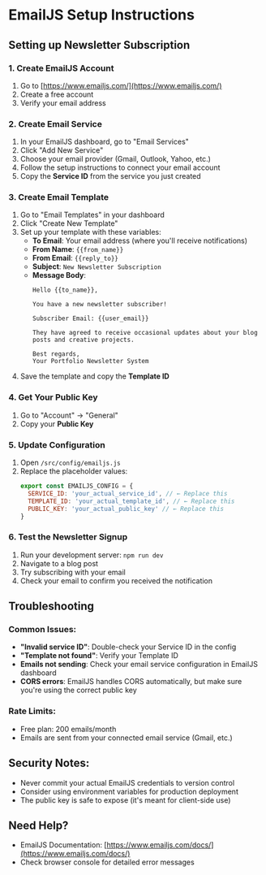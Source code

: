 # EmailJS Setup Instructions

## Setting up Newsletter Subscription

### 1. Create EmailJS Account
1. Go to [https://www.emailjs.com/](https://www.emailjs.com/)
2. Create a free account
3. Verify your email address

### 2. Create Email Service
1. In your EmailJS dashboard, go to "Email Services"
2. Click "Add New Service"
3. Choose your email provider (Gmail, Outlook, Yahoo, etc.)
4. Follow the setup instructions to connect your email account
5. Copy the **Service ID** from the service you just created

### 3. Create Email Template
1. Go to "Email Templates" in your dashboard
2. Click "Create New Template"
3. Set up your template with these variables:
   - **To Email**: Your email address (where you'll receive notifications)
   - **From Name**: `{{from_name}}`
   - **From Email**: `{{reply_to}}`
   - **Subject**: `New Newsletter Subscription`
   - **Message Body**:
     ```
     Hello {{to_name}},

     You have a new newsletter subscriber!

     Subscriber Email: {{user_email}}

     They have agreed to receive occasional updates about your blog posts and creative projects.

     Best regards,
     Your Portfolio Newsletter System
     ```
4. Save the template and copy the **Template ID**

### 4. Get Your Public Key
1. Go to "Account" → "General"
2. Copy your **Public Key**

### 5. Update Configuration
1. Open `/src/config/emailjs.js`
2. Replace the placeholder values:
   ```javascript
   export const EMAILJS_CONFIG = {
     SERVICE_ID: 'your_actual_service_id', // ← Replace this
     TEMPLATE_ID: 'your_actual_template_id', // ← Replace this
     PUBLIC_KEY: 'your_actual_public_key' // ← Replace this
   }
   ```

### 6. Test the Newsletter Signup
1. Run your development server: `npm run dev`
2. Navigate to a blog post
3. Try subscribing with your email
4. Check your email to confirm you received the notification

## Troubleshooting

### Common Issues:
- **"Invalid service ID"**: Double-check your Service ID in the config
- **"Template not found"**: Verify your Template ID
- **Emails not sending**: Check your email service configuration in EmailJS dashboard
- **CORS errors**: EmailJS handles CORS automatically, but make sure you're using the correct public key

### Rate Limits:
- Free plan: 200 emails/month
- Emails are sent from your connected email service (Gmail, etc.)

## Security Notes:
- Never commit your actual EmailJS credentials to version control
- Consider using environment variables for production deployment
- The public key is safe to expose (it's meant for client-side use)

## Need Help?
- EmailJS Documentation: [https://www.emailjs.com/docs/](https://www.emailjs.com/docs/)
- Check browser console for detailed error messages
